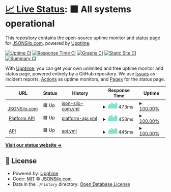 # [📈 Live Status](https://status.jsonsilo.com): <!--live status--> **🟩 All systems operational**

This repository contains the open-source uptime monitor and status page for [JSONSilo.com](jsonsilo.com), powered by [Upptime](https://github.com/upptime/upptime).

[![Uptime CI](https://github.com/JSONsilo/status/workflows/Uptime%20CI/badge.svg)](https://github.com/JSONsilo/status/actions?query=workflow%3A%22Uptime+CI%22)
[![Response Time CI](https://github.com/JSONsilo/status/workflows/Response%20Time%20CI/badge.svg)](https://github.com/JSONsilo/status/actions?query=workflow%3A%22Response+Time+CI%22)
[![Graphs CI](https://github.com/JSONsilo/status/workflows/Graphs%20CI/badge.svg)](https://github.com/JSONsilo/status/actions?query=workflow%3A%22Graphs+CI%22)
[![Static Site CI](https://github.com/JSONsilo/status/workflows/Static%20Site%20CI/badge.svg)](https://github.com/JSONsilo/status/actions?query=workflow%3A%22Static+Site+CI%22)
[![Summary CI](https://github.com/JSONsilo/status/workflows/Summary%20CI/badge.svg)](https://github.com/JSONsilo/status/actions?query=workflow%3A%22Summary+CI%22)

With [Upptime](https://upptime.js.org), you can get your own unlimited and free uptime monitor and status page, powered entirely by a GitHub repository. We use [Issues](https://github.com/JSONsilo/status/issues) as incident reports, [Actions](https://github.com/JSONsilo/status/actions) as uptime monitors, and [Pages](https://status.jsonsilo.com) for the status page.

<!--start: status pages-->
<!-- This summary is generated by Upptime (https://github.com/upptime/upptime) -->
<!-- Do not edit this manually, your changes will be overwritten -->
<!-- prettier-ignore -->
| URL | Status | History | Response Time | Uptime |
| --- | ------ | ------- | ------------- | ------ |
| <img alt="" src="https://icons.duckduckgo.com/ip3/jsonsilo.com.ico" height="13"> [JSONSilo.com](https://jsonsilo.com) | 🟩 Up | [json-silo-com.yml](https://github.com/JSONSilo/status/commits/HEAD/history/json-silo-com.yml) | <details><summary><img alt="Response time graph" src="./graphs/json-silo-com/response-time-week.png" height="20"> 473ms</summary><br><a href="https://status.jsonsilo.com/history/json-silo-com"><img alt="Response time 462" src="https://img.shields.io/endpoint?url=https%3A%2F%2Fraw.githubusercontent.com%2FJSONSilo%2Fstatus%2FHEAD%2Fapi%2Fjson-silo-com%2Fresponse-time.json"></a><br><a href="https://status.jsonsilo.com/history/json-silo-com"><img alt="24-hour response time 549" src="https://img.shields.io/endpoint?url=https%3A%2F%2Fraw.githubusercontent.com%2FJSONSilo%2Fstatus%2FHEAD%2Fapi%2Fjson-silo-com%2Fresponse-time-day.json"></a><br><a href="https://status.jsonsilo.com/history/json-silo-com"><img alt="7-day response time 473" src="https://img.shields.io/endpoint?url=https%3A%2F%2Fraw.githubusercontent.com%2FJSONSilo%2Fstatus%2FHEAD%2Fapi%2Fjson-silo-com%2Fresponse-time-week.json"></a><br><a href="https://status.jsonsilo.com/history/json-silo-com"><img alt="30-day response time 465" src="https://img.shields.io/endpoint?url=https%3A%2F%2Fraw.githubusercontent.com%2FJSONSilo%2Fstatus%2FHEAD%2Fapi%2Fjson-silo-com%2Fresponse-time-month.json"></a><br><a href="https://status.jsonsilo.com/history/json-silo-com"><img alt="1-year response time 462" src="https://img.shields.io/endpoint?url=https%3A%2F%2Fraw.githubusercontent.com%2FJSONSilo%2Fstatus%2FHEAD%2Fapi%2Fjson-silo-com%2Fresponse-time-year.json"></a></details> | <details><summary><a href="https://status.jsonsilo.com/history/json-silo-com">100.00%</a></summary><a href="https://status.jsonsilo.com/history/json-silo-com"><img alt="All-time uptime 99.76%" src="https://img.shields.io/endpoint?url=https%3A%2F%2Fraw.githubusercontent.com%2FJSONSilo%2Fstatus%2FHEAD%2Fapi%2Fjson-silo-com%2Fuptime.json"></a><br><a href="https://status.jsonsilo.com/history/json-silo-com"><img alt="24-hour uptime 100.00%" src="https://img.shields.io/endpoint?url=https%3A%2F%2Fraw.githubusercontent.com%2FJSONSilo%2Fstatus%2FHEAD%2Fapi%2Fjson-silo-com%2Fuptime-day.json"></a><br><a href="https://status.jsonsilo.com/history/json-silo-com"><img alt="7-day uptime 100.00%" src="https://img.shields.io/endpoint?url=https%3A%2F%2Fraw.githubusercontent.com%2FJSONSilo%2Fstatus%2FHEAD%2Fapi%2Fjson-silo-com%2Fuptime-week.json"></a><br><a href="https://status.jsonsilo.com/history/json-silo-com"><img alt="30-day uptime 99.38%" src="https://img.shields.io/endpoint?url=https%3A%2F%2Fraw.githubusercontent.com%2FJSONSilo%2Fstatus%2FHEAD%2Fapi%2Fjson-silo-com%2Fuptime-month.json"></a><br><a href="https://status.jsonsilo.com/history/json-silo-com"><img alt="1-year uptime 99.76%" src="https://img.shields.io/endpoint?url=https%3A%2F%2Fraw.githubusercontent.com%2FJSONSilo%2Fstatus%2FHEAD%2Fapi%2Fjson-silo-com%2Fuptime-year.json"></a></details>
| <img alt="" src="https://icons.duckduckgo.com/ip3/platform.jsonsilo.com.ico" height="13"> [Platform API](https://platform.jsonsilo.com) | 🟩 Up | [platform-api.yml](https://github.com/JSONSilo/status/commits/HEAD/history/platform-api.yml) | <details><summary><img alt="Response time graph" src="./graphs/platform-api/response-time-week.png" height="20"> 453ms</summary><br><a href="https://status.jsonsilo.com/history/platform-api"><img alt="Response time 512" src="https://img.shields.io/endpoint?url=https%3A%2F%2Fraw.githubusercontent.com%2FJSONSilo%2Fstatus%2FHEAD%2Fapi%2Fplatform-api%2Fresponse-time.json"></a><br><a href="https://status.jsonsilo.com/history/platform-api"><img alt="24-hour response time 496" src="https://img.shields.io/endpoint?url=https%3A%2F%2Fraw.githubusercontent.com%2FJSONSilo%2Fstatus%2FHEAD%2Fapi%2Fplatform-api%2Fresponse-time-day.json"></a><br><a href="https://status.jsonsilo.com/history/platform-api"><img alt="7-day response time 453" src="https://img.shields.io/endpoint?url=https%3A%2F%2Fraw.githubusercontent.com%2FJSONSilo%2Fstatus%2FHEAD%2Fapi%2Fplatform-api%2Fresponse-time-week.json"></a><br><a href="https://status.jsonsilo.com/history/platform-api"><img alt="30-day response time 638" src="https://img.shields.io/endpoint?url=https%3A%2F%2Fraw.githubusercontent.com%2FJSONSilo%2Fstatus%2FHEAD%2Fapi%2Fplatform-api%2Fresponse-time-month.json"></a><br><a href="https://status.jsonsilo.com/history/platform-api"><img alt="1-year response time 512" src="https://img.shields.io/endpoint?url=https%3A%2F%2Fraw.githubusercontent.com%2FJSONSilo%2Fstatus%2FHEAD%2Fapi%2Fplatform-api%2Fresponse-time-year.json"></a></details> | <details><summary><a href="https://status.jsonsilo.com/history/platform-api">100.00%</a></summary><a href="https://status.jsonsilo.com/history/platform-api"><img alt="All-time uptime 99.76%" src="https://img.shields.io/endpoint?url=https%3A%2F%2Fraw.githubusercontent.com%2FJSONSilo%2Fstatus%2FHEAD%2Fapi%2Fplatform-api%2Fuptime.json"></a><br><a href="https://status.jsonsilo.com/history/platform-api"><img alt="24-hour uptime 100.00%" src="https://img.shields.io/endpoint?url=https%3A%2F%2Fraw.githubusercontent.com%2FJSONSilo%2Fstatus%2FHEAD%2Fapi%2Fplatform-api%2Fuptime-day.json"></a><br><a href="https://status.jsonsilo.com/history/platform-api"><img alt="7-day uptime 100.00%" src="https://img.shields.io/endpoint?url=https%3A%2F%2Fraw.githubusercontent.com%2FJSONSilo%2Fstatus%2FHEAD%2Fapi%2Fplatform-api%2Fuptime-week.json"></a><br><a href="https://status.jsonsilo.com/history/platform-api"><img alt="30-day uptime 99.39%" src="https://img.shields.io/endpoint?url=https%3A%2F%2Fraw.githubusercontent.com%2FJSONSilo%2Fstatus%2FHEAD%2Fapi%2Fplatform-api%2Fuptime-month.json"></a><br><a href="https://status.jsonsilo.com/history/platform-api"><img alt="1-year uptime 99.76%" src="https://img.shields.io/endpoint?url=https%3A%2F%2Fraw.githubusercontent.com%2FJSONSilo%2Fstatus%2FHEAD%2Fapi%2Fplatform-api%2Fuptime-year.json"></a></details>
| <img alt="" src="https://icons.duckduckgo.com/ip3/api.jsonsilo.com.ico" height="13"> [API](https://api.jsonsilo.com) | 🟩 Up | [api.yml](https://github.com/JSONSilo/status/commits/HEAD/history/api.yml) | <details><summary><img alt="Response time graph" src="./graphs/api/response-time-week.png" height="20"> 445ms</summary><br><a href="https://status.jsonsilo.com/history/api"><img alt="Response time 485" src="https://img.shields.io/endpoint?url=https%3A%2F%2Fraw.githubusercontent.com%2FJSONSilo%2Fstatus%2FHEAD%2Fapi%2Fapi%2Fresponse-time.json"></a><br><a href="https://status.jsonsilo.com/history/api"><img alt="24-hour response time 533" src="https://img.shields.io/endpoint?url=https%3A%2F%2Fraw.githubusercontent.com%2FJSONSilo%2Fstatus%2FHEAD%2Fapi%2Fapi%2Fresponse-time-day.json"></a><br><a href="https://status.jsonsilo.com/history/api"><img alt="7-day response time 445" src="https://img.shields.io/endpoint?url=https%3A%2F%2Fraw.githubusercontent.com%2FJSONSilo%2Fstatus%2FHEAD%2Fapi%2Fapi%2Fresponse-time-week.json"></a><br><a href="https://status.jsonsilo.com/history/api"><img alt="30-day response time 569" src="https://img.shields.io/endpoint?url=https%3A%2F%2Fraw.githubusercontent.com%2FJSONSilo%2Fstatus%2FHEAD%2Fapi%2Fapi%2Fresponse-time-month.json"></a><br><a href="https://status.jsonsilo.com/history/api"><img alt="1-year response time 485" src="https://img.shields.io/endpoint?url=https%3A%2F%2Fraw.githubusercontent.com%2FJSONSilo%2Fstatus%2FHEAD%2Fapi%2Fapi%2Fresponse-time-year.json"></a></details> | <details><summary><a href="https://status.jsonsilo.com/history/api">100.00%</a></summary><a href="https://status.jsonsilo.com/history/api"><img alt="All-time uptime 99.76%" src="https://img.shields.io/endpoint?url=https%3A%2F%2Fraw.githubusercontent.com%2FJSONSilo%2Fstatus%2FHEAD%2Fapi%2Fapi%2Fuptime.json"></a><br><a href="https://status.jsonsilo.com/history/api"><img alt="24-hour uptime 100.00%" src="https://img.shields.io/endpoint?url=https%3A%2F%2Fraw.githubusercontent.com%2FJSONSilo%2Fstatus%2FHEAD%2Fapi%2Fapi%2Fuptime-day.json"></a><br><a href="https://status.jsonsilo.com/history/api"><img alt="7-day uptime 100.00%" src="https://img.shields.io/endpoint?url=https%3A%2F%2Fraw.githubusercontent.com%2FJSONSilo%2Fstatus%2FHEAD%2Fapi%2Fapi%2Fuptime-week.json"></a><br><a href="https://status.jsonsilo.com/history/api"><img alt="30-day uptime 99.39%" src="https://img.shields.io/endpoint?url=https%3A%2F%2Fraw.githubusercontent.com%2FJSONSilo%2Fstatus%2FHEAD%2Fapi%2Fapi%2Fuptime-month.json"></a><br><a href="https://status.jsonsilo.com/history/api"><img alt="1-year uptime 99.76%" src="https://img.shields.io/endpoint?url=https%3A%2F%2Fraw.githubusercontent.com%2FJSONSilo%2Fstatus%2FHEAD%2Fapi%2Fapi%2Fuptime-year.json"></a></details>

<!--end: status pages-->

[**Visit our status website →**](https://status.jsonsilo.com)

## 📄 License

- Powered by: [Upptime](https://github.com/upptime/upptime)
- Code: [MIT](./LICENSE) © [JSONSilo.com](jsonsilo.com)
- Data in the `./history` directory: [Open Database License](https://opendatacommons.org/licenses/odbl/1-0/)
